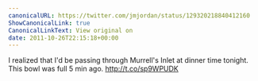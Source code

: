 ```yaml
---
canonicalURL: https://twitter.com/jmjordan/status/129320218840412160
ShowCanonicalLink: true
CanonicalLinkText: View original on
date: 2011-10-26T22:15:18+00:00
---
```

I realized that I'd be passing through Murrell's Inlet at dinner time tonight. This bowl was full 5 min ago. http://t.co/sp9WPUDK